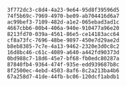 
                3f772dc3-c8d4-4a23-9e64-95d8f39596d5
                74f5b69c-7969-4970-be09-ab704416d6a7
                ac99bef3-7109-482d-a1e2-065ebad3ad1c
                4667cbb6-00b4-406a-940e-910477a96e20
                8213fd70-039a-4561-86e5-ce14183acc64
                cf8a73fc-7696-48be-9897-450e7d29ae2d
                b8eb8385-7c7e-4a13-9462-2320e3d0c8c2
                16d8bc46-c61c-4089-a640-a442fd90373d
                0bd988c7-18d6-45e7-bf68-fb0edc80287a
                87840fb4-9364-474f-935e-edd939687b8c
                8f2500ec-4ebd-4503-8af6-8c2a213ba4b6
                67a258d7-41de-44fb-bc06-120dcf1abdb1
                